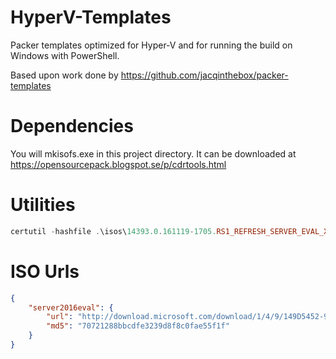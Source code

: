 HyperV-Templates
================
Packer templates optimized for Hyper-V and for running the 
build on Windows with PowerShell.

Based upon work done by https://github.com/jacqinthebox/packer-templates

# Dependencies
You will mkisofs.exe in this project directory. It can be downloaded at
https://opensourcepack.blogspot.se/p/cdrtools.html

# Utilities
```powershell
certutil -hashfile .\isos\14393.0.161119-1705.RS1_REFRESH_SERVER_EVAL_X64FRE_EN-US.ISO md5
``` 

# ISO Urls
```json
{
    "server2016eval": {
        "url": "http://download.microsoft.com/download/1/4/9/149D5452-9B29-4274-B6B3-5361DBDA30BC/14393.0.161119-1705.RS1_REFRESH_SERVER_EVAL_X64FRE_EN-US.ISO",
        "md5": "70721288bbcdfe3239d8f8c0fae55f1f"
    }
}
```
